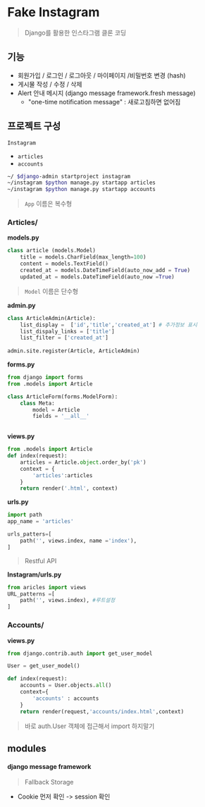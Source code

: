 # Fake Instagram

> Django를 활용한 인스타그램 클론 코딩



## 기능

- 회원가입 / 로그인 / 로그아웃 / 마이페이지 /비밀번호 변경 (hash)
- 게시물 작성 / 수정 / 삭제 
- Alert 안내 메시지 (django message framework.fresh message)
  - "one-time notification message" : 새로고침하면 없어짐



## 프로젝트 구성

`Instagram`

- `articles`
- `accounts`

```bash
~/ $django-admin startproject instagram
~/instagram $python manage.py startapp articles
~/instagram $python manage.py startapp accounts
```

> `App` 이름은 복수형 





### Articles/

**models.py**

```python
class article (models.Model)
	title = models.CharField(max_length=100)
    content = models.TextField()
    created_at = models.DateTimeField(auto_now_add = True)
    updated_at = models.DateTimeField(auto_now =True)
```

> `Model` 이름은 단수형



**admin.py**

```python
class ArticleAdmin(Article):
    list_display =  ['id','title','created_at'] # 추가정보 표시
    list_dispaly_links = ['title']
    list_filter = ['created_at'] 
    
admin.site.register(Article, ArticleAdmin)
```



**forms.py**

```python
from django import forms
from .models import Article

class ArticleForm(forms.ModelForm):
    class Meta:
        model = Article
        fields = '__all__'
        
```



**views.py**

```python
from .models import Article 
def index(request):
    articles = Article.object.order_by('pk')
    context = {
        'articles':articles
    }
    return render('.html', context)
```



**urls.py**

```python
import path
app_name = 'articles'

urls_patters=[
    path('', views.index, name ='index'),
]
```

> Restful API 



**Instagram/urls.py**

```python
from aricles import views
URL_patterns =[
    path('', views.index), #루트설정
]
```





### Accounts/

**views.py**

```python 
from django.contrib.auth import get_user_model

User = get_user_model()

def index(request):
    accounts = User.objects.all()
    context={
        'accounts' : accounts
    }
    return render(request,'accounts/index.html',context)
```

> 바로 auth.User 객체에 접근해서 import 하지말기





## modules



#### django message framework

> Fallback Storage

- Cookie 먼저 확인 -> session 확인

